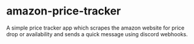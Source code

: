 # amazon-price-tracker
A simple price tracker app which scrapes the amazon website for price drop or availability and sends a quick message using discord webhooks.
